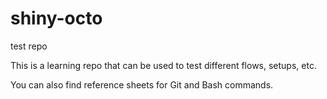 # shiny-octo
test repo

This is a learning repo that can be used to test different flows, setups, etc. 

You can also find reference sheets for Git and Bash commands.
